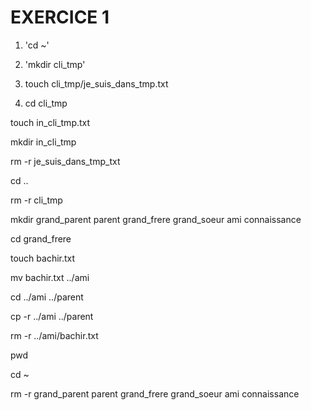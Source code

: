 # EXERCICE 1
1. 'cd ~'

2. 'mkdir cli_tmp'

3. touch cli_tmp/je_suis_dans_tmp.txt

4. cd cli_tmp

touch in_cli_tmp.txt

mkdir in_cli_tmp

rm -r je_suis_dans_tmp_txt

cd ..

rm -r cli_tmp

mkdir grand_parent parent grand_frere grand_soeur ami connaissance

cd grand_frere

touch bachir.txt

mv bachir.txt ../ami

cd ../ami ../parent

cp -r ../ami ../parent

rm -r ../ami/bachir.txt

pwd

cd ~

rm -r grand_parent parent grand_frere grand_soeur ami connaissance
